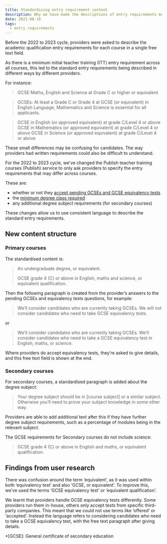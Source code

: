 ```yaml
---
title: Standardising entry requirement content
description: Why we have made the descriptions of entry requirements more consistent
date: 2021-08-16
tags:
  - entry requirements
---
```


Before the 2022 to 2023 cycle, providers were asked to describe the academic qualification entry requirements for each course in a single free text field.

As there is a minimum initial teacher training (ITT) entry requirement across all courses, this led to the standard entry requirements being described in different ways by different providers.

For instance:

> GCSE Maths, English and Science at Grade C or higher or equivalent

> GCSEs: At least a Grade C or Grade 4 at GCSE (or equivalent) in English Language, Mathematics and Science is essential for all applicants.

> GCSE in English (or approved equivalent) at grade C/Level 4 or above GCSE in Mathematics (or approved equivalent) at grade C/Level 4 or above GCSE in Science (or approved equivalent) at grade C/Level 4 or above

These small differences may be confusing for candidates. The way providers had written requirements could also be difficult to understand.

For the 2022 to 2023 cycle, we've changed the Publish teacher training courses (Publish) service to only ask providers to specify the entry requirements that may differ across courses.

These are:

- whether or not they [accept pending GCSEs and GCSE equivalency tests](/publish-teacher-training-courses/pending-gcses-equivalency-tests/)
- the [minimum degree class required](/publish-teacher-training-courses/degree-entry-requirements/)
- any additional degree subject requirements (for secondary courses)

These changes allow us to use consistent language to describe the standard entry requirements.

## New content structure

### Primary courses

The standardised content is:

> An undergraduate degree, or equivalent.
>
> GCSE grade 4 (&#8203;C) or above in English, maths and science, or equivalent qualification.

Then the following paragraph is created from the provider’s answers to the pending GCSEs and equivalency tests questions, for example:

> We’ll consider candidates who are currently taking GCSEs. We will not consider candidates who need to take GCSE equivalency tests.

or

> We’ll consider candidates who are currently taking GCSEs. We’ll consider candidates who need to take a GCSE equivalency test in English, maths, or science.

Where providers do accept equivalency tests, they’re asked to give details, and this free text field is shown at the end.

### Secondary courses

For secondary courses, a standardised paragraph is added about the degree subject:

> Your degree subject should be in [course subject] or a similar subject. Otherwise you’ll need to prove your subject knowledge in some other way.

Providers are able to add additional text after this if they have further degree subject requirements, such as a percentage of modules being in the relevant subject.

The GCSE requirements for Secondary courses do not include science:

> GCSE grade 4 (&#8203;C) or above in English and maths, or equivalent qualification.

## Findings from user research

There was confusion around the term ‘equivalent’, as it was used within both ‘equivalency test’ and also ‘GCSE, or equivalent’. To improve this, we’ve used the terms ‘GCSE equivalency test’ or ‘equivalent qualification’.

We learnt that providers handle GCSE equivalency tests differently. Some providers run them in-house, others only accept tests from specific third-party companies. This meant that we could not use terms like ‘offered’ or ‘accepted’. Instead the language refers to considering candidates who need to take a GCSE equivalency test, with the free text paragraph after giving details.

*[GCSE]: General certificate of secondary education
